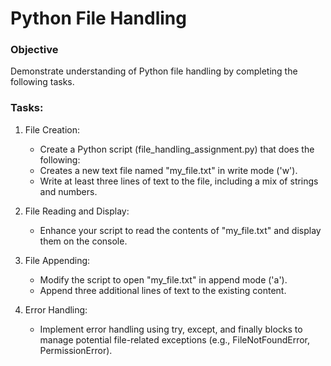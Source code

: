 # Python File Handling

### Objective
Demonstrate understanding of Python file handling by completing the following tasks.

### Tasks:

1. File Creation:
    - Create a Python script (file_handling_assignment.py) that does the following:
    - Creates a new text file named "my_file.txt" in write mode ('w').
    - Write at least three lines of text to the file, including a mix of strings and numbers.


2. File Reading and Display:
    - Enhance your script to read the contents of "my_file.txt" and display them on the console.


3. File Appending:
    - Modify the script to open "my_file.txt" in append mode ('a').
    - Append three additional lines of text to the existing content.


4. Error Handling:
    - Implement error handling using try, except, and finally blocks to manage potential file-related exceptions (e.g., FileNotFoundError, PermissionError).
